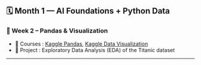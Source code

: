 ## 🗓️ Month 1 — AI Foundations + Python Data

### 📌 Week 2 – Pandas & Visualization
- 🔗 Courses : [Kaggle Pandas](https://www.kaggle.com/learn/pandas), [Kaggle Data Visualization](https://www.kaggle.com/learn/data-visualization)
- 🧪 Project : Exploratory Data Analysis (EDA) of the Titanic dataset

---